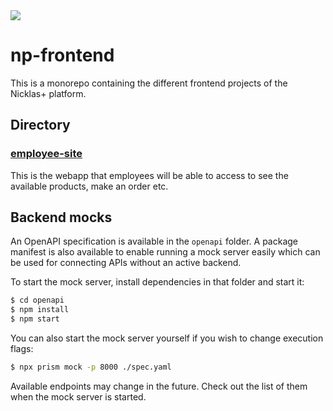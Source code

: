 <img src="https://github.com/user-attachments/assets/bca993c1-5161-44af-94bf-1bc4b17ed782" />

# np-frontend

This is a monorepo containing the different frontend projects of the Nicklas+ platform.

## Directory

### [employee-site](employee-site/README.md)

This is the webapp that employees will be able to access to see the available products, make an order etc.

## Backend mocks

An OpenAPI specification is available in the `openapi` folder. A package manifest is also available to enable running a mock server easily which can be used for connecting APIs without an active backend.

To start the mock server, install dependencies in that folder and start it:

```bash
$ cd openapi
$ npm install
$ npm start
```

You can also start the mock server yourself if you wish to change execution flags:

```bash
$ npx prism mock -p 8000 ./spec.yaml
```

Available endpoints may change in the future. Check out the list of them when the mock server is started.
